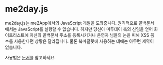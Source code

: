 me2day.js
=========

me2day.js는 me2App에서의 JavaScript 개발을 도와줍니다. 원칙적으로
콜백문서에서는 JavaScript를 실행할 수 없습니다. 하지만 당신아 미투데이 측의
신임을 얻어 화이트리스트에 자신의 콜백문서 주소를 등록시키거나 운영자 님들의
눈을 피해 XSS 꼼수를 사용한다면 상황은 달라집니다. 물론 북마클릿에 사용하는
데에는 아무런 제약이 없습니다.

사용법은 [문서](http://heungsub.github.com/me2day.js/docs/)를 참고하세요.

